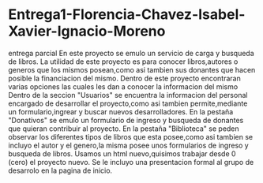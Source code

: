 # Entrega1-Florencia-Chavez-Isabel-Xavier-Ignacio-Moreno
entrega parcial
En este proyecto se emulo un servicio de carga y busqueda de libros.
La utilidad de este proyecto es para conocer libros,autores o generos que los mismos posean,como asi tambien sus donantes que hacen posible la financiacion del mismo.
Dentro de este proyecto encontraran varias opciones las cuales les dan a conocer la informacion del mismo
Dentro de la seccion "Usuarios" se encuentra la informacion del personal encargado de desarrollar el proyecto,como asi tambien permite,mediante un formulario,ingrear y buscar nuevos desarrolladores.
En la pestaña "Donativos" se emulo  un formulario de ingreso y busqueda de donantes que quieran contribuir al proyecto.
En la pestaña "Biblioteca" se peden observar los diferentes tipos de libros que esta posee,como asi tambien se incluyo el autor y el genero,la misma posee unos formularios de ingreso y busqueda de libros.
Usamos un html nuevo,quisimos trabajar desde 0 (cero) el proyecto nuevo.
Se le incluyo una presentacion formal al grupo de desarrolo en la pagina de inicio.
